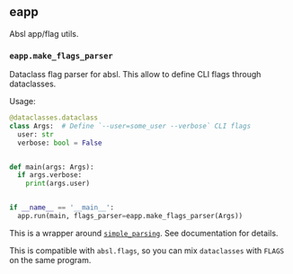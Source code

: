 ## eapp

Absl app/flag utils.

### `eapp.make_flags_parser`

Dataclass flag parser for absl. This allow to define CLI flags through
dataclasses.

Usage:

```python
@dataclasses.dataclass
class Args:  # Define `--user=some_user --verbose` CLI flags
  user: str
  verbose: bool = False


def main(args: Args):
  if args.verbose:
    print(args.user)


if __name__ == '__main__':
  app.run(main, flags_parser=eapp.make_flags_parser(Args))
```

This is a wrapper around
[`simple_parsing`](https://github.com/lebrice/SimpleParsing). See documentation
for details.

This is compatible with `absl.flags`, so you can mix `dataclasses` with `FLAGS`
on the same program.

